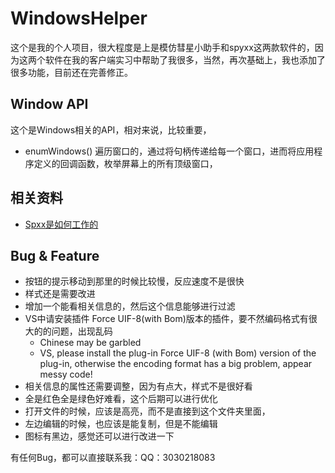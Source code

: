 ﻿# WindowsHelper

这个是我的个人项目，很大程度是上是模仿彗星小助手和spyxx这两款软件的，因为这两个软件在我的客户端实习中帮助了我很多，当然，再次基础上，我也添加了很多功能，目前还在完善修正。

## Window API

这个是Windows相关的API，相对来说，比较重要，

- enumWindows() 遍历窗口的，通过将句柄传递给每一个窗口，进而将应用程序定义的回调函数，枚举屏幕上的所有顶级窗口，

## 相关资料

- [Spxx是如何工作的]("https://www.codeproject.com/Articles/1698/MS-Spy-style-Window-Finder")


## Bug & Feature

- 按钮的提示移动到那里的时候比较慢，反应速度不是很快
- 样式还是需要改进
- 增加一个能看相关信息的，然后这个信息能够进行过滤
- VS中请安装插件 Force UIF-8(with Bom)版本的插件，要不然编码格式有很大的的问题，出现乱码
    - Chinese may be garbled
    - VS, please install the plug-in Force UIF-8 (with Bom) version of the plug-in, otherwise the encoding format has a big problem, appear messy code!
- 相关信息的属性还需要调整，因为有点大，样式不是很好看
- 全是红色全是绿色好难看，这个后期可以进行优化
- 打开文件的时候，应该是高亮，而不是直接到这个文件夹里面，
- 左边编辑的时候，也应该是能复制，但是不能编辑
- 图标有黑边，感觉还可以进行改进一下


有任何Bug，都可以直接联系我：QQ：3030218083
